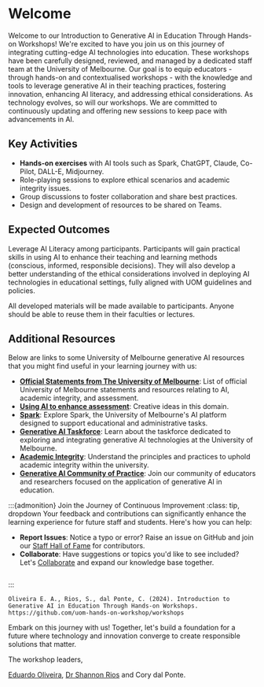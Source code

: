 # Welcome

Welcome to our Introduction to Generative AI in Education Through Hands-on Workshops! We're excited to have you join us on this journey of integrating cutting-edge AI technologies into education. These workshops have been carefully designed, reviewed, and managed by a dedicated staff team at the University of Melbourne. Our goal is to equip educators - through hands-on and contextualised workshops - with the knowledge and tools to leverage generative AI in their teaching practices, fostering innovation, enhancing AI literacy, and addressing ethical considerations. As technology evolves, so will our workshops. We are committed to continuously updating and offering new sessions to keep pace with advancements in AI.

## Key Activities

- **Hands-on exercises** with AI tools such as Spark, ChatGPT, Claude, Co-Pilot, DALL-E, Midjourney.
- Role-playing sessions to explore ethical scenarios and academic integrity issues.
- Group discussions to foster collaboration and share best practices.
- Design and development of resources to be shared on Teams.

## Expected Outcomes

Leverage AI Literacy among participants. Participants will gain practical skills in using AI to enhance their teaching and learning methods (conscious, informed, responsible decisions). They will also develop a better understanding of the ethical considerations involved in deploying AI technologies in educational settings, fully aligned with UOM guidelines and policies.

All developed materials will be made available to participants. Anyone should be able to reuse them in their faculties or lectures.

## Additional Resources

Below are links to some University of Melbourne generative AI resources that you might find useful in your learning journey with us:
- **[Official Statements from The University of Melbourne](https://melbourne-cshe.unimelb.edu.au/ai-aai/home/ai-integrity/official-statements-from-the-university-of-melbourne/)**: List of official University of Melbourne statements and resources relating to AI, academic integrity, and assessment.
- **[Using AI to enhance assessment](https://melbourne-cshe.unimelb.edu.au/ai-aai/home/ai-assessment/using-ai-to-enhance-assessment/)**: Creative ideas in this domain.
- **[Spark](https://spark.unimelb.edu.au/)**: Explore Spark, the University of Melbourne's AI platform designed to support educational and administrative tasks.
- **[Generative AI Taskforce](https://www.unimelb.edu.au/generative-ai-taskforce)**: Learn about the taskforce dedicated to exploring and integrating generative AI technologies at the University of Melbourne.
- **[Academic Integrity](https://academicintegrity.unimelb.edu.au/)**: Understand the principles and practices to uphold academic integrity within the university.
- **[Generative AI Community of Practice](https://eng.unimelb.edu.au/tll/communities/genai-cop)**: Join our community of educators and researchers focused on the application of generative AI in education.


:::{admonition} Join the Journey of Continuous Improvement
:class: tip, dropdown
Your feedback and contributions can significantly enhance the learning experience for future staff and students. Here's how you can help:
- **Report Issues**: Notice a typo or error? Raise an issue on GitHub and join our [Staff Hall of Fame](afterword/hall_of_fame) for contributors.
- **Collaborate**: Have suggestions or topics you'd like to see included? Let's [Collaborate](afterword/collaborate) and expand our knowledge base together.

```{figure} resources/github_issue.png
```
:::


```{admonition} To cite this workshop program
Oliveira E. A., Rios, S., dal Ponte, C. (2024). Introduction to Generative AI in Education Through Hands-on Workshops. https://github.com/uom-hands-on-workshop/workshops
```

Embark on this journey with us! Together, let's build a foundation for a future where technology and innovation converge to create responsible solutions that matter.

The workshop leaders,

[Eduardo Oliveira](https://findanexpert.unimelb.edu.au/profile/653031-eduardo-araujo-oliveira), [Dr Shannon Rios](https://findanexpert.unimelb.edu.au/profile/985603-shannon-rios) and Cory dal Ponte.
